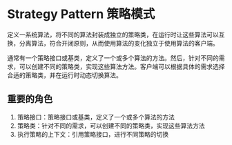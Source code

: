 # Strategy Pattern 策略模式

定义一系统算法，将不同的算法封装成独立的策略类，在运行时让这些算法可以互换，分离算法，符合开闭原则，从而使用算法的变化独立于使用算法的客户端。

通常有一个策略接口或基类，定义了一个或多个算法的方法。然后，针对不同的需求，可以创建不同的策略类，实现这些算法方法。客户端可以根据具体的需求选择合适的策略类，并在运行时动态切换算法。 

## 重要的角色

1. 策略接口：策略接口或基类，定义了一个或多个算法的方法
2. 策略类：针对不同的需求，可以创建不同的策略类，实现这些算法方法
3. 执行策略的上下文：引用策略接口，进行不同策略的切换